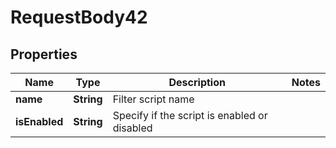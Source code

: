 

# RequestBody42


## Properties

| Name | Type | Description | Notes |
|------------ | ------------- | ------------- | -------------|
|**name** | **String** | Filter script name |  |
|**isEnabled** | **String** | Specify if the script is enabled or disabled |  |




